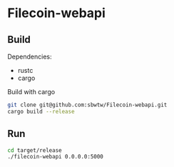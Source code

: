 
# Filecoin-webapi

## Build

Dependencies:
- rustc
- cargo

Build with cargo

```bash
git clone git@github.com:sbwtw/Filecoin-webapi.git
cargo build --release
```

## Run
```bash
cd target/release
./filecoin-webapi 0.0.0.0:5000
```